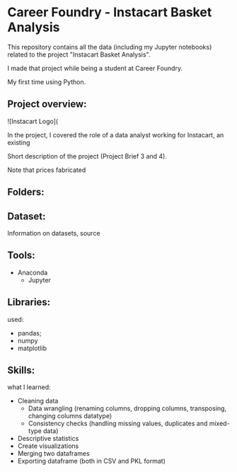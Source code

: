 # Career Foundry - Instacart Basket Analysis
This repository contains all the data (including my Jupyter notebooks) related to the project "Instacart Basket Analysis".

I made that project while being a student at Career Foundry.

My first time using Python.

## Project overview:
![Instacart Logo](

In the project, I covered the role of a data analyst working for Instacart, an existing 

Short description of the project (Project Brief 3 and 4).

Note that prices fabricated

## Folders:

## Dataset:
Information on datasets, source

## Tools:
- Anaconda
  - Jupyter

## Libraries:
used:

- pandas;
- numpy
- matplotlib

## Skills:
what I learned:

- Cleaning data
  - Data wrangling (renaming columns, dropping columns, transposing, changing columns datatype)
  - Consistency checks (handling missing values, duplicates and mixed-type data)
- Descriptive statistics
- Create visualizations
- Merging two dataframes
- Exporting dataframe (both in CSV and PKL format)
